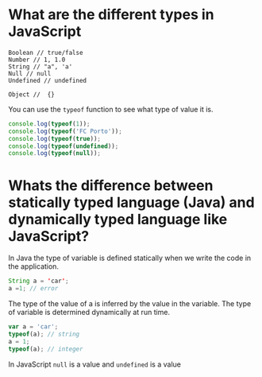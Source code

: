 # What are the different types in JavaScript

```
Boolean // true/false
Number // 1, 1.0
String // "a", 'a'
Null // null
Undefined // undefined

Object //  {}
```

You can use the `typeof` function to see what type of value it is.

```JavaScript
console.log(typeof(1));
console.log(typeof('FC Porto'));
console.log(typeof(true));
console.log(typeof(undefined));
console.log(typeof(null));
```

# Whats the difference between statically typed language (Java) and dynamically typed language like JavaScript?

In Java the type of variable is defined statically when we write the code in the application.
```Java
String a = 'car';
a =1; // error
```

The type of the value of a is inferred by the value in the variable. The type of variable is determined dynamically at run time.
```JavaScript
var a = 'car';
typeof(a); // string
a = 1;
typeof(a); // integer
```

In JavaScript `null` is a value and `undefined` is a value
